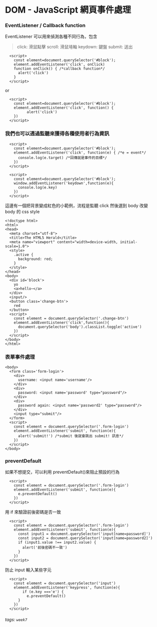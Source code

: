 # DOM - JavaScript 網頁事件處理

### EventListener / Callback function
EventListener 可以用來偵測各種不同行為，包含
> click: 滑鼠點擊
> scroll: 滑鼠埢軸
> keydown: 鍵盤
> submit: 送出
```htmlmixed=
  <script>
    const element=document.querySelector('#block');
    element.addEventListener('click', onClick)
    function onClick() { /*callback function*/
      alert('click')
    }
  </script>
```
or
```htmlmixed=
  <script>
    const element=document.querySelector('#block');
    element.addEventListener('click', function() {
          alert('click')
    })
  </script>
```
### 我們也可以透過監聽來獲得各種使用者行為資訊
```htmlmixed=
  <script>
    const element=document.querySelector('#block');
    element.addEventListener('click', function(e) { /*e = event*/
      console.log(e.target) /*回傳就是事件的目標*/
    })
  </script>
```
```htmlmixed=
  <script>
    const element=document.querySelector('#block');
    window.addEventListener('keydown',function(e){
      console.log(e.key)
    })
  </script>
```
這邊有一個把背景變成紅色的小範例，流程是監聽 click 然後選到 body 改變 body 的 css style 
```htmlmixed=
<!doctype html>
<html>
<head>
  <meta charset="utf-8">
  <title>The HTML5 Herald</title>
  <meta name="viewport" content="width=device-width, initial-scale=1.0">
  <style>
    .active {
      background: red;
    }
  </style>
</head>
<body>
  <div id='block'>
    yo
    <a>hello~</a>
  </div>
  <input/>
  <button class='change-btn'>
    red
  </button>
  <script>
    const element = document.querySelector('.change-btn')
    element.addEventListener('click',function(){
      document.querySelector('body').classList.toggle('active')
    })
  </script>
</body>
</html>
```
### 表單事件處理
```htmlmixed=
<body>
  <form class='form-login'>
    <div>
      username: <input name='username'/>
    </div>
    <div>
      password: <input name='password' type="password"/>
    </div>
    <div>
      password again: <input name='password2' type="password"/>
    </div>
    <input type="submit"/>
  </form>
  <script>
    const element = document.querySelector('.form-login')
    element.addEventListener('submit', function(e){
      alert('submit!') /*submit 後就會跳出 submit! 訊息*/
    })
  </script>
</body>
```
### preventDefault
如果不想提交，可以利用 preventDefault()來阻止預設的行為
```htmlmixed=
  <script>
    const element = document.querySelector('.form-login')
    element.addEventListener('submit', function(e){
      e.preventDefault()
    })
  </script>
```
用 if 來驗證前後密碼是否一致
```htmlmixed=
  <script>
    const element = document.querySelector('.form-login')
    element.addEventListener('submit', function(e){
      const input1 = document.querySelector('input[name=password]')
      const input2 = document.querySelector('input[name=password2]')
      if (input1.value !== input2.value) {
        alert('前後密碼不一致')
      }
    })
  </script>
```
防止 input 輸入某些字元
```htmlmixed=
  <script>
    const element = document.querySelector('input')
    element.addEventListener('keypress', function(e){
        if (e.key ==='e') {
          e.preventDefault()
      }
    })
  </script>
```

###### tags: `week7`